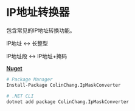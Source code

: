 # IP地址转换器

包含常见的IP地址转换功能。

IP地址 <-> 长整型

IP地址段 <-> IP地址+掩码

**[Nuget](https://www.nuget.org/packages/ColinChang.IpMaskConverter/)**
```sh
# Package Manager
Install-Package ColinChang.IpMaskConverter

# .NET CLI
dotnet add package ColinChang.IpMaskConverter
```
